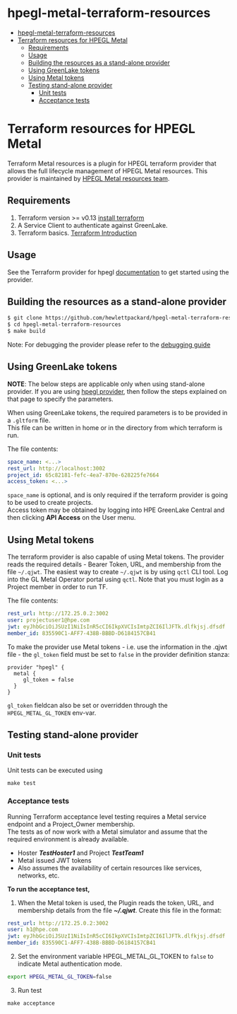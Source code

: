 # hpegl-metal-terraform-resources

- [hpegl-metal-terraform-resources](#hpegl-metal-terraform-resources)
- [Terraform resources for HPEGL Metal](#terraform-resources-for-hpegl-metal)
  - [Requirements](#requirements)
  - [Usage](#usage)
  - [Building the resources as a stand-alone provider](#building-the-resources-as-a-stand-alone-provider)
  - [Using GreenLake tokens](#using-greenlake-tokens)
  - [Using Metal tokens](#using-metal-tokens)
  - [Testing stand-alone provider](#testing-stand-alone-provider)
    - [Unit tests](#unit-tests)
    - [Acceptance tests](#acceptance-tests)

# Terraform resources for HPEGL Metal

Terraform Metal resources is a plugin for HPEGL terraform provider that allows the full lifecycle management of HPEGL
Metal resources. This provider is maintained by [HPEGL Metal resources team](mailTo:quake-core@hpe.com).

## Requirements

1. Terraform version >= v0.13 [install terraform](https://learn.hashicorp.com/tutorials/terraform/install-cli)
2. A Service Client to authenticate against GreenLake.
3. Terraform basics. [Terraform Introduction](https://www.terraform.io/intro/index.html)

## Usage

See the Terraform provider for
hpegl [documentation](https://registry.terraform.io/providers/HewlettPackard/hpegl/latest/docs)
to get started using the provider.

## Building the resources as a stand-alone provider

```bash
$ git clone https://github.com/hewlettpackard/hpegl-metal-terraform-resources.git
$ cd hpegl-metal-terraform-resources
$ make build
```

Note: For debugging the provider please refer to the
[debugging guide](https://medium.com/@gandharva666/debugging-terraform-using-jetbrains-goland-f9a7e992cb1d)

## Using GreenLake tokens

**NOTE**: The below steps are applicable only when using stand-alone provider. If you are using [hpegl provider](https://registry.terraform.io/providers/HPE/hpegl/latest/docs),
then follow the steps explained on that page to specify the parameters.
   
When using GreenLake tokens, the required parameters is to be provided in a `.gltform` file.  
This file can be written in home or in the directory from which terraform is run.  

The file contents:
 
```yaml
space_name: <...>
rest_url: http://localhost:3002
project_id: 65c82181-fefc-4ea7-870e-628225fe7664
access_token: <...>
```

`space_name` is optional, and is only required if the terraform provider is going to be used to create projects.  
Access token may be obtained by logging into HPE GreenLake Central and then clicking **API Access** on the User menu. 


## Using Metal tokens

The terraform provider is also capable of using Metal tokens. The provider reads the required details - Bearer Token, URL, and membership from the file `~/.qjwt`.
The easiest way to create `~/.qjwt` is by using `qctl` CLI tool. Log into the GL Metal Operator portal using `qctl`. Note that you must login as a Project member in order to run TF.

The file contents:

```yaml
rest_url: http://172.25.0.2:3002
user: projectuser1@hpe.com
jwt: eyJhbGciOiJSUzI1NiIsInR5cCI6IkpXVCIsImtpZCI6IlJFTk.dlfkjsj.dfsdf
member_id: 835590C1-AFF7-438B-BBBD-D6184157CB41
```

To make the provider use Metal tokens - i.e. use the information in the .qjwt file - the `gl_token` field must be set
to `false` in the provider definition stanza:

```hcl
provider "hpegl" {
  metal {
     gl_token = false
  }
}
```

`gl_token` fieldcan also be set or overridden through the `HPEGL_METAL_GL_TOKEN` env-var.

## Testing stand-alone provider

### Unit tests
Unit tests can be executed using
 ```
 make test
 ```

### Acceptance tests
Running Terraform acceptance level testing requires a Metal service endpoint and a Project_Owner membership.  
The tests as of now work with a Metal simulator and assume that the required environment is already available.
* Hoster _**TestHoster1**_ and  Project **_TestTeam1_**
* Metal issued JWT tokens
* Also assumes the availability of certain resources like services, networks, etc.   

**To run the acceptance test,**
1. When the Metal token is used, the Plugin reads the token, URL, and membership details from the file  _**~/.qjwt**_.
Create this file in the format:

```yaml
rest_url: http://172.25.0.2:3002
user: h1@hpe.com
jwt: eyJhbGciOiJSUzI1NiIsInR5cCI6IkpXVCIsImtpZCI6IlJFTk.dlfkjsj.dfsdf
member_id: 835590C1-AFF7-438B-BBBD-D6184157CB41
```

2. Set the environment variable HPEGL_METAL_GL_TOKEN to `false` to indicate Metal authentication mode.
```bash
export HPEGL_METAL_GL_TOKEN=false
```

3. Run test
```
make acceptance
```
